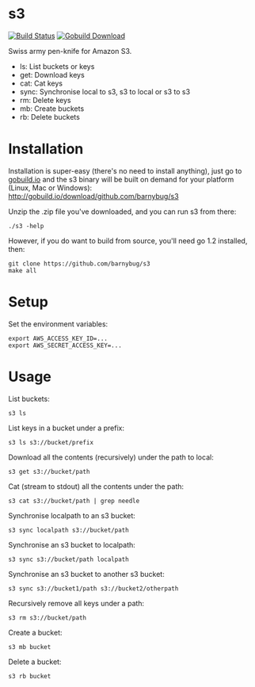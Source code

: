 # s3

[![Build Status](https://secure.travis-ci.org/barnybug/s3.png)](http://travis-ci.org/barnybug/s3)
[![Gobuild Download](http://gobuild.io/badge/github.com/barnybug/s3/download.png)](http://gobuild.io/github.com/barnybug/s3)

Swiss army pen-knife for Amazon S3.

- ls: List buckets or keys
- get: Download keys
- cat: Cat keys
- sync: Synchronise local to s3, s3 to local or s3 to s3
- rm: Delete keys
- mb: Create buckets
- rb: Delete buckets

# Installation

Installation is super-easy (there's no need to install anything), just go to
[gobuild.io](http://gobuild.io/download/github.com/barnybug/s3) and the s3 binary will be built on demand for your platform (Linux, Mac or Windows):
http://gobuild.io/download/github.com/barnybug/s3

Unzip the .zip file you've downloaded, and you can run s3 from there:

    ./s3 -help

However, if you do want to build from source, you'll need go 1.2 installed, then:

    git clone https://github.com/barnybug/s3
    make all

# Setup

Set the environment variables:

    export AWS_ACCESS_KEY_ID=...
    export AWS_SECRET_ACCESS_KEY=...

# Usage

List buckets:

    s3 ls

List keys in a bucket under a prefix:

    s3 ls s3://bucket/prefix

Download all the contents (recursively) under the path to local:

    s3 get s3://bucket/path

Cat (stream to stdout) all the contents under the path:

    s3 cat s3://bucket/path | grep needle

Synchronise localpath to an s3 bucket:

    s3 sync localpath s3://bucket/path

Synchronise an s3 bucket to localpath:

    s3 sync s3://bucket/path localpath

Synchronise an s3 bucket to another s3 bucket:

    s3 sync s3://bucket1/path s3://bucket2/otherpath

Recursively remove all keys under a path:

    s3 rm s3://bucket/path

Create a bucket:

    s3 mb bucket

Delete a bucket:

    s3 rb bucket
